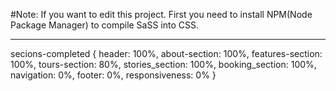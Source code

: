 #Note:
If you want to edit this project. First you need to install NPM(Node Package Manager) to compile SaSS into CSS.
- - - - - - - - 
secions-completed {
header: 100%,
about-section: 100%,
features-section: 100%,
tours-section: 80%,
stories_section: 100%,
booking_section: 100%,
navigation: 0%,
footer: 0%,
responsiveness: 0%
}
